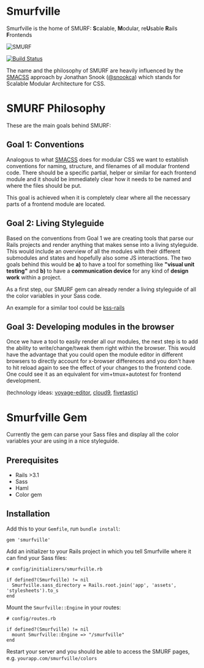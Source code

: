 Smurfville
=========

Smurfville is the home of SMURF:  **S**calable, **M**odular, re**U**sable **R**ails **F**rontends

![SMURF](https://github.com/railslove/smurfville/raw/master/app/assets/images/smurfville/smurf.png)

[![Build Status](https://secure.travis-ci.org/railslove/smurfville.png?branch=master)](http://travis-ci.org/railslove/smurfville)

The name and the philosophy of SMURF are heavily influenced by the [SMACSS](http://smacss.com) approach by Jonathan Snook ([@snookca](https://twitter.com/snookca)) which stands for Scalable Modular Architecture for CSS.


# SMURF Philosophy

These are the main goals behind SMURF:

## Goal 1:  Conventions

Analogous to what [SMACSS](http://smacss.com) does for modular CSS we want to establish conventions for naming, structure, and filenames of all modular frontend code.  There should be a specific partial, helper or similar for each frontend module and it should be immediately clear how it needs to be named and where the files should be put.

This goal is achieved when it is completely clear where all the necessary parts of a frontend module are located.


## Goal 2:  Living Styleguide

Based on the conventions from Goal 1 we are creating tools that parse our Rails projects and render anything that makes sense into a living styleguide. This would include an overview of all the modules with their different submodules and states and hopefully also some JS interactions. The two goals behind this would be **a)** to have a tool for something like **"visual unit testing"** and **b)** to have a **communication device** for any kind of **design work** within a project.

As a first step, our SMURF gem can already render a living styleguide of all the color variables in your Sass code.

An example for a similar tool could be [kss-rails](https://github.com/dewski/kss-rails)

## Goal 3: Developing modules in the browser

Once we have a tool to easily render all our modules, the next step is to add the ability to write/change/tweak them right within the browser. This would have the advantage that you could open the module editor in different browsers to directly account for x-browser differences and you don't have to hit reload again to see the effect of your changes to the frontend code. One could see it as an equivalent for vim+tmux+autotest for frontend development.

(technology ideas: [voyage-editor](http://voyage-editor.herokuapp.com/), [cloud9](http://c9.io), [fivetastic](https://github.com/makevoid/fivetastic))


# Smurfville Gem

Currently the gem can parse your Sass files and display all the color variables your are using in a nice styleguide.

## Prerequisites

* Rails >3.1
* Sass
* Haml
* Color gem

## Installation

Add this to your `Gemfile`, run `bundle install`:

    gem 'smurfville'
    
Add an initializer to your Rails project in which you tell Smurfville where it can find your Sass files:

    # config/initializers/smurfville.rb

    if defined?(Smurfville) != nil
      Smurfville.sass_directory = Rails.root.join('app', 'assets', 'stylesheets').to_s
    end
    
Mount the `Smurfville::Engine` in your routes:

    # config/routes.rb

    if defined?(Smurfville) != nil
      mount Smurfville::Engine => "/smurfville"
    end
    
Restart your server and you should be able to access the SMURF pages, e.g. `yourapp.com/smurfville/colors`
